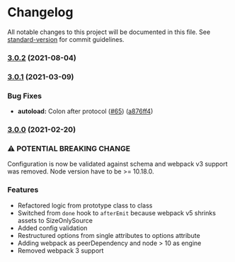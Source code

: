 # Changelog

All notable changes to this project will be documented in this file. See [standard-version](https://github.com/conventional-changelog/standard-version) for commit guidelines.

### [3.0.2](https://github.com/statianzo/webpack-livereload-plugin/compare/v3.0.1...v3.0.2) (2021-08-04)

### [3.0.1](https://github.com/statianzo/webpack-livereload-plugin/compare/v3.0.0...v3.0.1) (2021-03-09)


### Bug Fixes

* **autoload:** Colon after protocol ([#65](https://github.com/statianzo/webpack-livereload-plugin/issues/65)) ([a876ff4](https://github.com/statianzo/webpack-livereload-plugin/commit/a876ff48ebf93ba6dca95603c0446043206f48d0))

### [3.0.0](https://github.com/webpack-contrib/mini-css-extract-plugin/compare/v2.3.0...v3.0.0) (2021-02-20)

### ⚠ POTENTIAL BREAKING CHANGE

Configuration is now be validated against schema and webpack v3 support was removed.
Node version have to be >= 10.18.0.

### Features

* Refactored logic from prototype class to class
* Switched from `done` hook to `afterEmit` because webpack v5 shrinks assets to SizeOnlySource
* Added config validation
* Restructured options from single attributes to options attribute
* Adding webpack as peerDependency and node > 10 as engine
* Removed webpack 3 support
